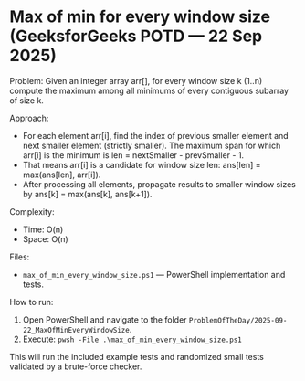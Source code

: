 # Max of min for every window size (GeeksforGeeks POTD — 22 Sep 2025)

Problem:
Given an integer array arr[], for every window size k (1..n) compute the maximum among
all minimums of every contiguous subarray of size k.

Approach:
- For each element arr[i], find the index of previous smaller element and next smaller element
  (strictly smaller). The maximum span for which arr[i] is the minimum is len = nextSmaller - prevSmaller - 1.
- That means arr[i] is a candidate for window size len: ans[len] = max(ans[len], arr[i]).
- After processing all elements, propagate results to smaller window sizes by ans[k] = max(ans[k], ans[k+1]).

Complexity:
- Time: O(n)
- Space: O(n)

Files:
- `max_of_min_every_window_size.ps1` — PowerShell implementation and tests.

How to run:
1. Open PowerShell and navigate to the folder `ProblemOfTheDay/2025-09-22_MaxOfMinEveryWindowSize`.
2. Execute: `pwsh -File .\max_of_min_every_window_size.ps1`

This will run the included example tests and randomized small tests validated by a brute-force checker.
